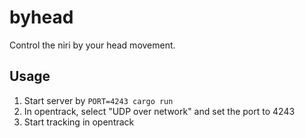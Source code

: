 # byhead

Control the niri by your head movement.

## Usage

1. Start server by `PORT=4243 cargo run`
2. In opentrack, select "UDP over network" and set the port to 4243
3. Start tracking in opentrack